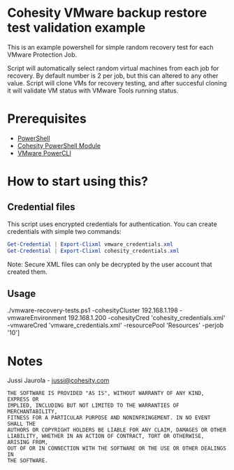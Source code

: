 # Cohesity VMware backup restore test validation example

This is an example powershell for simple random recovery test for each VMware Protection Job.

Script will automatically select random virtual machines from each job for recovery. By default number is 2 per job, but this can altered to any other value. Script will clone VMs for recovery testing, and after succesful cloning it will validate VM status with VMware Tools running status.

# Prerequisites

* [PowerShell](https://aka.ms/getps6)
* [Cohesity PowerShell Module](https://cohesity.github.io/cohesity-powershell-module/#/)
* [VMware PowerCLI](https://www.powershellgallery.com/packages/VMware.PowerCLI/)

# How to start using this?


## Credential files

This script uses encrypted credentials for authentication. You can create credentials with simple two commands:

```PowerShell
Get-Credential | Export-Clixml vmware_credentials.xml
Get-Credential | Export-Clixml cohesity_credentials.xml
```

Note: Secure XML files can only be decrypted by the user account that created them.

## Usage
./vmware-recovery-tests.ps1 -cohesityCluster 192.168.1.198 -vmwareEnvironment 192.168.1.200 -cohesityCred 'cohesity_credentials.xml' -vmwareCred 'vmware_credentials.xml' -resourcePool 'Resources' -perjob '10']


# Notes
Jussi Jaurola - <jussi@cohesity.com>
```
THE SOFTWARE IS PROVIDED "AS IS", WITHOUT WARRANTY OF ANY KIND, EXPRESS OR
IMPLIED, INCLUDING BUT NOT LIMITED TO THE WARRANTIES OF MERCHANTABILITY,
FITNESS FOR A PARTICULAR PURPOSE AND NONINFRINGEMENT. IN NO EVENT SHALL THE
AUTHORS OR COPYRIGHT HOLDERS BE LIABLE FOR ANY CLAIM, DAMAGES OR OTHER
LIABILITY, WHETHER IN AN ACTION OF CONTRACT, TORT OR OTHERWISE, ARISING FROM,
OUT OF OR IN CONNECTION WITH THE SOFTWARE OR THE USE OR OTHER DEALINGS IN
THE SOFTWARE.
```
